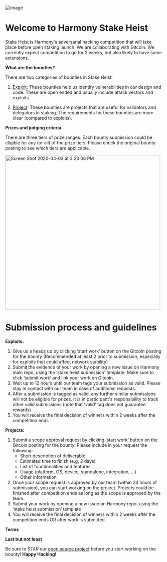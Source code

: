 ![image](https://user-images.githubusercontent.com/45907268/79284821-a2251e80-7e70-11ea-9dce-b54f669a1e9a.png)

# **Welcome to Harmony Stake Heist**

Stake Heist is Harmony's adversarial hacking competition that will take place before open staking launch. We are collaborating with Gitcoin. We currently expect competition to go for 2 weeks, but also likely to have some extensions. 

**What are the bounties?**

There are two categories of bounties in Stake Heist:
1. [Exploit](https://github.com/harmony-one/harmony/labels/exploit): These bounties help us identify vulnerabilities in our design and code. These are open ended and usually include attack vectors and exploits.

2. [Project](https://github.com/harmony-one/harmony/labels/project): These bounties are projects that are useful for validators and delegators in staking. The requirements for these bounties are more clear (compared to exploits).

**Prizes and judging criteria**

There are three tiers of prize ranges. Each bounty submission could be eligible for any (or all) of the prize tiers. Please check the original bounty posting to see which tiers are applicable.

<img width="494" alt="Screen Shot 2020-04-03 at 3 23 06 PM" src="https://user-images.githubusercontent.com/45907268/79284917-dc8ebb80-7e70-11ea-84d1-5d4b7193527c.png">

# **Submission process and guidelines**

**Exploits:**

1. Give us a heads up by clicking ‘start work’ button on the Gitcoin posting for the bounty (Recommended at least 2 prior to submission, especially for exploits that could affect network stability) 
2. Submit the evidence of your work by opening a new issue on Harmony main repo, using the ‘stake heist submission’ template. Make sure to click ‘submit work’ and link your work on Gitcoin.
3. Wait up to 12 hours until our team tags your submission as valid. Please stay in contact with our team in case of additional requests.
4. After a submission is tagged as valid, any further similar submissions will not be eligible for prizes. It is in participant's responsibility to track other valid submissions (note that 'valid' tag does not guarantee rewards)
5. You will receive the final decision of winners within 2 weeks after the competition ends


**Projects:**

1. Submit a scope approval request by clicking ‘start work’ button on the Gitcoin posting for the bounty. Please include in your request the following: 
    - Short description of deliverable
    - Estimated time to finish (e.g, 2 days)
    - List of functionalities and features
    - Usage (platform, OS, device, standalone, integration, …)
    - Other information
2. Once your scope request is approved by our team (within 24 hours of submission), you can start working on the project. Projects could be finished after competition ends as long as the scope is approved by the team.
3. Submit your work by opening a new issue on Harmony repo, using the ‘stake heist submission’ template
4. You will receive the final decision of winners within 2 weeks after the competition ends OR after work is submitted.

**Terms**



**Last but not least**

Be sure to *STAR* our [open source project](https://github.com/harmony-one/harmony) before you start working on the bounty!  **Happy Hacking!**
